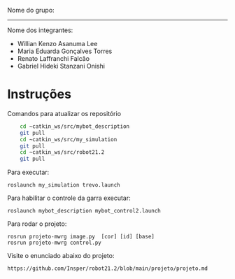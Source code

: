 Nome do grupo: 

____________

Nome dos integrantes: 

* Willian Kenzo Asanuma Lee
* Maria Eduarda Gonçalves Torres
* Renato Laffranchi Falcão
* Gabriel Hideki Stanzani Onishi



# Instruções

Comandos para atualizar os repositório
```bash
    cd ~catkin_ws/src/mybot_description
    git pull
    cd ~catkin_ws/src/my_simulation
    git pull
    cd ~catkin_ws/src/robot21.2
    git pull
```


Para executar:

	roslaunch my_simulation trevo.launch

Para habilitar o controle da garra executar:

	roslaunch mybot_description mybot_control2.launch 

Para rodar o projeto:

	rosrun projeto-mwrg image.py  [cor] [id] [base]
	rosrun projeto-mwrg control.py
	
Visite o enunciado abaixo do projeto:

	https://github.com/Insper/robot21.2/blob/main/projeto/projeto.md
